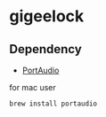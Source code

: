 # gigeelock

## Dependency
- [PortAudio](http://www.portaudio.com/docs/)

for mac user
```
brew install portaudio
```